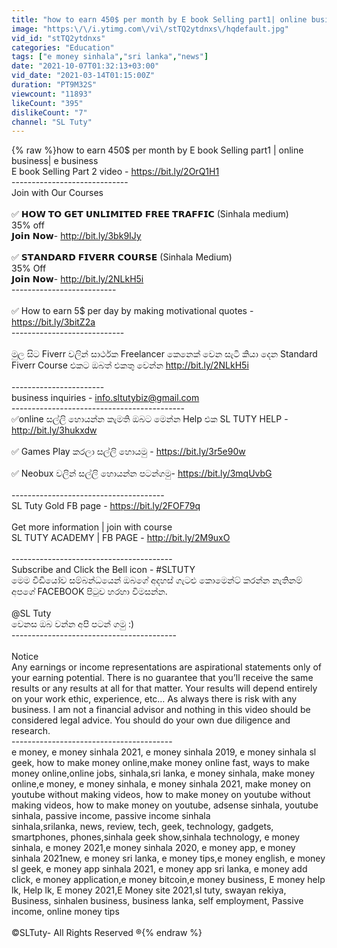 ```yaml
---
title: "how to earn 450$ per month by E book Selling part1| online business| e business| e sinhala @SL Tuty"
image: "https:\/\/i.ytimg.com\/vi\/stTQ2ytdnxs\/hqdefault.jpg"
vid_id: "stTQ2ytdnxs"
categories: "Education"
tags: ["e money sinhala","sri lanka","news"]
date: "2021-10-07T01:32:13+03:00"
vid_date: "2021-03-14T01:15:00Z"
duration: "PT9M32S"
viewcount: "11893"
likeCount: "395"
dislikeCount: "7"
channel: "SL Tuty"
---
```

{% raw %}how to earn 450$ per month by E book Selling part1 | online business| e business<br />E book Selling Part 2 video - <a rel="nofollow" target="blank" href="https://bit.ly/2OrQ1H1">https://bit.ly/2OrQ1H1</a><br />-----------------------------<br />Join with Our Courses <br /><br />✅ 𝗛𝗢𝗪 𝗧𝗢 𝗚𝗘𝗧 𝗨𝗡𝗟𝗜𝗠𝗜𝗧𝗘𝗗 𝗙𝗥𝗘𝗘 𝗧𝗥𝗔𝗙𝗙𝗜𝗖 (Sinhala medium)<br />     35% off<br />     𝗝𝗼𝗶𝗻 𝗡𝗼𝘄- <a rel="nofollow" target="blank" href="http://bit.ly/3bk9IJy​">http://bit.ly/3bk9IJy​</a><br /><br />✅ 𝗦𝗧𝗔𝗡𝗗𝗔𝗥𝗗 𝗙𝗜𝗩𝗘𝗥𝗥 𝗖𝗢𝗨𝗥𝗦𝗘 (Sinhala Medium)<br />     35% Off<br />     𝗝𝗼𝗶𝗻 𝗡𝗼𝘄- <a rel="nofollow" target="blank" href="http://bit.ly/2NLkH5i​​​​​">http://bit.ly/2NLkH5i​​​​​</a><br />--------------------------<br /><br />✅ How to earn 5$ per day by making  motivational quotes - <a rel="nofollow" target="blank" href="https://bit.ly/3bitZ2a​​​">https://bit.ly/3bitZ2a​​​</a><br />----------------------------<br /><br />මුල සිට Fiverr වලින් සාර්ථක Freelancer කෙනෙක් වෙන සැටි  කියා දෙන Standard Fiverr Course එකට ඔබත් එකතු වෙන්න <a rel="nofollow" target="blank" href="http://bit.ly/2NLkH5i​​​​​">http://bit.ly/2NLkH5i​​​​​</a><br />​<br />-----------------------<br />business inquiries - info.sltutybiz@gmail.com<br />-------------------------------------------<br />✅online සල්ලි හොයන්න කැමති ඔබට මෙන්න Help එක  SL TUTY HELP   - <a rel="nofollow" target="blank" href="http://bit.ly/3hukxdw​​​​">http://bit.ly/3hukxdw​​​​</a><br />​​<br />✅ Games Play කරලා සල්ලි හොයමු - <a rel="nofollow" target="blank" href="https://bit.ly/3r5e90w​​​​">https://bit.ly/3r5e90w​​​​</a><br />​<br />✅ Neobux වලින් සල්ලි හොයන්න පටන්ගමු- <a rel="nofollow" target="blank" href="https://bit.ly/3mqUvbG​​​​">https://bit.ly/3mqUvbG​​​​</a><br />​<br />​​--------------------------------------​<br />SL Tuty Gold FB page - <a rel="nofollow" target="blank" href="https://bit.ly/2FOF79q​​​​">https://bit.ly/2FOF79q​​​​</a><br />​<br />​​Get more information | join with course<br />SL TUTY ACADEMY | FB PAGE - <a rel="nofollow" target="blank" href="http://bit.ly/2M9uxO​​​​​">http://bit.ly/2M9uxO​​​​​</a><br />​<br />----------------------------------------<br />Subscribe and Click the Bell icon - #SLTUTY​​​​​​​<br />මෙම වීඩියෝව සම්බන්ධයෙන් ඔබගේ අදහස් ගැටළු කොමෙන්ට් කරන්න නැතිනම් අපගේ FACEBOOK පිටුව හරහා විමසන්න.<br /> <br />​@SL Tuty <br />වෙනස ඔබ වන්න අපි පටන් ගමු :)<br />-----------------------------------------<br /><br />Notice<br /> Any earnings or income representations are aspirational statements only of your earning potential. There is no guarantee that you’ll receive the same results or any results at all for that matter. Your results will depend entirely on your work ethic, experience, etc… As always there is risk with any business. I am not a financial advisor and nothing in this video should be considered legal advice. You should do your own due diligence and research.<br />----------------------------------------<br />e money, e money sinhala 2021, e money sinhala 2019, e money sinhala sl geek, how to make money online,make money online fast, ways to make money online,online jobs, sinhala,sri lanka, e money sinhala, make money online,e money, e money sinhala, e money sinhala 2021, make money on youtube without making videos, how to make money on youtube without making videos, how to make money on youtube, adsense sinhala, youtube sinhala, passive income, passive income sinhala<br />sinhala,srilanka, news, review, tech, geek, technology, gadgets, smartphones, phones,sinhala geek show,sinhala technology, e money sinhala, e money 2021,e money sinhala 2020, e money app, e money sinhala 2021new, e money sri lanka, e money tips,e money english, e money sl geek, e money app sinhala 2021, e money app sri lanka, e money add click, e money application,e money bitcoin,e money business, E money help lk, Help lk, E money 2021,E Money site 2021,sl tuty, swayan rekiya, Business, sinhalen business, business lanka, self employment, Passive income, online money tips  <br /><br />©SLTuty- All Rights Reserved ®{% endraw %}
